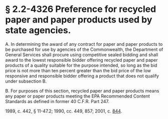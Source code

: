 # § 2.2-4326 Preference for recycled paper and paper products used by state agencies.

<p>A. In determining the award of any contract for paper and paper products to be purchased for use by agencies of the Commonwealth, the Department of General Services shall procure using competitive sealed bidding and shall award to the lowest responsible bidder offering recycled paper and paper products of a quality suitable for the purpose intended, so long as the bid price is not more than ten percent greater than the bid price of the low responsive and responsible bidder offering a product that does not qualify under subsection B.</p><p>B. For purposes of this section, recycled paper and paper products means any paper or paper products meeting the EPA Recommended Content Standards as defined in former 40 C.F.R. Part 247.</p><p>1989, c. 442, § 11-47.2; 1990, cc. 449, 857; 2001, c. <a href='http://lis.virginia.gov/cgi-bin/legp604.exe?011+ful+CHAP0844'>844</a>.</p>